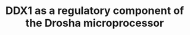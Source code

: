 ---
annotations:
- id: PW:0000004
  parent: regulatory pathway
  type: Pathway Ontology
  value: regulatory pathway
authors:
- Khanspers
- Susan
- MaintBot
citedin:
- link: PMC9300967
  title: Shared Genetic Risk Factors Between Cancer and Cardiovascular Diseases (2022)
- link: PMC9519890
  title: 'Tissue-specific pathway activities: A retrospective analysis in COVID-19
    patients (2022)'
communities:
- ExRNA
description: Posttranscriptional maturation is a critical step in microRNA (miRNA)
  biogenesis that determines mature miRNA levels. In addition to core components (Drosha
  and DGCR8 [DiGeorge syndrome critical region gene 8]) in the microprocessor, regulatory
  RNA-binding proteins may confer the specificity for recruiting and processing of
  individual primary miRNAs (pri-miRNAs). Here, we identify DDX1 as a regulatory protein
  that promotes the expression of a subset of miRNAs, including five members in the
  microRNA-200 (miR-200) family and four miRNAs in an eight-miRNA signature of a mesenchymal
  ovarian cancer subtype. A majority of DDX1-dependent miRNAs are induced after DNA
  damage. This induction is facilitated by the ataxia telangiectasia mutated (ATM)-mediated
  phosphorylation of DDX1. Inhibiting DDX1 promotes ovarian tumor growth and metastasis
  in a syngeneic mouse model. Analysis of The Cancer Genome Atlas (TCGA) reveals that
  low DDX1 levels are associated with poor clinical outcome in patients with serous
  ovarian cancer. These findings suggest that DDX1 is a key modulator in miRNA maturation
  and ovarian tumor suppression.  This pathway is based on the graphical abstract
  from http://www.cell.com/cell-reports/abstract/S2211-1247(14)00660-3.  Proteins
  on this pathway have targeted assays available via the [https://assays.cancer.gov/available_assays?wp_id=WP2942
  CPTAC Assay Portal]
last-edited: 2021-06-17
ndex: 7b614831-8b66-11eb-9e72-0ac135e8bacf
organisms:
- Homo sapiens
redirect_from:
- /index.php/Pathway:WP2942
- /instance/WP2942
- /instance/WP2942_r119083
revision: r119083
schema-jsonld:
- '@context': https://schema.org/
  '@id': https://wikipathways.github.io/pathways/WP2942.html
  '@type': Dataset
  creator:
    '@type': Organization
    name: WikiPathways
  description: Posttranscriptional maturation is a critical step in microRNA (miRNA)
    biogenesis that determines mature miRNA levels. In addition to core components
    (Drosha and DGCR8 [DiGeorge syndrome critical region gene 8]) in the microprocessor,
    regulatory RNA-binding proteins may confer the specificity for recruiting and
    processing of individual primary miRNAs (pri-miRNAs). Here, we identify DDX1 as
    a regulatory protein that promotes the expression of a subset of miRNAs, including
    five members in the microRNA-200 (miR-200) family and four miRNAs in an eight-miRNA
    signature of a mesenchymal ovarian cancer subtype. A majority of DDX1-dependent
    miRNAs are induced after DNA damage. This induction is facilitated by the ataxia
    telangiectasia mutated (ATM)-mediated phosphorylation of DDX1. Inhibiting DDX1
    promotes ovarian tumor growth and metastasis in a syngeneic mouse model. Analysis
    of The Cancer Genome Atlas (TCGA) reveals that low DDX1 levels are associated
    with poor clinical outcome in patients with serous ovarian cancer. These findings
    suggest that DDX1 is a key modulator in miRNA maturation and ovarian tumor suppression.  This
    pathway is based on the graphical abstract from http://www.cell.com/cell-reports/abstract/S2211-1247(14)00660-3.  Proteins
    on this pathway have targeted assays available via the [https://assays.cancer.gov/available_assays?wp_id=WP2942
    CPTAC Assay Portal]
  keywords:
  - ATM
  - DDX1
  - DGCR8
  - DROSHA
  - MRE11A
  - NBN
  - RAD50
  license: CC0
  name: DDX1 as a regulatory component of the Drosha microprocessor
seo: CreativeWork
title: DDX1 as a regulatory component of the Drosha microprocessor
wpid: WP2942
---